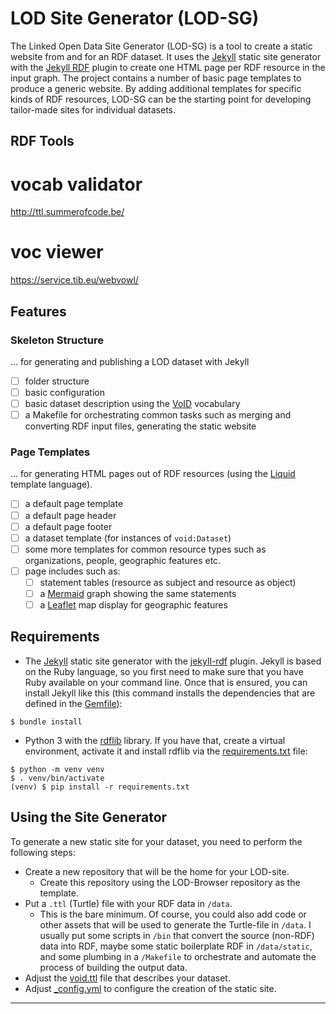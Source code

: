 # LOD Site Generator (LOD-SG)

The Linked Open Data Site Generator (LOD-SG) is a tool to create a static website from and for an RDF dataset.
It uses the [Jekyll](https://jekyllrb.com) static site generator with the [Jekyll RDF](https://github.com/AKSW/jekyll-rdf) plugin to create one HTML page per RDF resource in the input graph.
The project contains a number of basic page templates to produce a generic website.
By adding additional templates for specific kinds of RDF resources, LOD-SG can be the starting point for developing tailor-made sites for individual datasets.


## RDF Tools

# vocab validator
http://ttl.summerofcode.be/
# voc viewer 
https://service.tib.eu/webvowl/

## Features

### Skeleton Structure 

… for generating and publishing a LOD dataset with Jekyll

- [ ] folder structure
- [ ] basic configuration
- [ ] basic dataset description using the [VoID](https://www.w3.org/TR/void/ "Specification for the VoID vocabulary for describing Linked Datasets") vocabulary
- [ ] a Makefile for orchestrating common tasks such as merging and converting RDF input files, generating the static website

### Page Templates

… for generating HTML pages out of RDF resources (using the [Liquid](https://shopify.github.io/liquid/ "Documentation for the Liquid template language") template language).

- [ ] a default page template 
- [ ] a default page header
- [ ] a default page footer
- [ ] a dataset template (for instances of `void:Dataset`)
- [ ] some more templates for common resource types such as organizations, people, geographic features etc.
- [ ] page includes such as:
  - [ ] statement tables (resource as subject and resource as object)
  - [ ] a [Mermaid](https://mermaid.js.org "Documentation for the Mermaid JavaScript diagramming library") graph showing the same statements
  - [ ] a [Leaflet](https://leafletjs.com "Documentation for the Leaflet JavaScript map library ") map display for geographic features

## Requirements

- The [Jekyll](https://jekyllrb.com) static site generator with the [jekyll-rdf](https://github.com/AKSW/jekyll-rdf) plugin. Jekyll is based on the Ruby language, so you first need to make sure that you have Ruby available on your command line. Once that is ensured, you can install Jekyll like this (this command installs the dependencies that are defined in the [Gemfile](/Gemfile)):

```
$ bundle install
```

- Python 3 with the [rdflib](https://rdflib.readthedocs.io/) library. If you have that, create a virtual environment, activate it and install rdflib via the [requirements.txt](/requirements.txt) file:

```
$ python -m venv venv
$ . venv/bin/activate
(venv) $ pip install -r requirements.txt
```

## Using the Site Generator

To generate a new static site for your dataset, you need to perform the following steps:

- Create a new repository that will be the home for your LOD-site.
  - Create this repository using the LOD-Browser repository as the template.
- Put a `.ttl` (Turtle) file with your RDF data in `/data`.
  - This is the bare minimum. Of course, you could also add code or other assets that will be used to generate the Turtle-file in `/data`. I usually put some scripts in `/bin` that convert the source (non-RDF) data into RDF, maybe some static boilerplate RDF in `/data/static`, and some plumbing in a `/Makefile` to orchestrate and automate the process of building the output data.
- Adjust the [void.ttl](/void.ttl) file that describes your dataset.
- Adjust [_config.yml](/_config.yml) to configure the creation of the static site.

---


